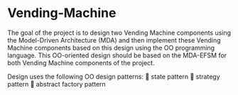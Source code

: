 # Vending-Machine
The goal of the project is to design two Vending Machine components using the Model-Driven Architecture (MDA) 
and then implement these Vending Machine components based on this design using the OO programming language. 
This OO-oriented design should be based on the MDA-EFSM for both Vending Machine components of the project. 

Design uses the following OO design patterns: 
 state pattern 
 strategy pattern 
 abstract factory pattern 

